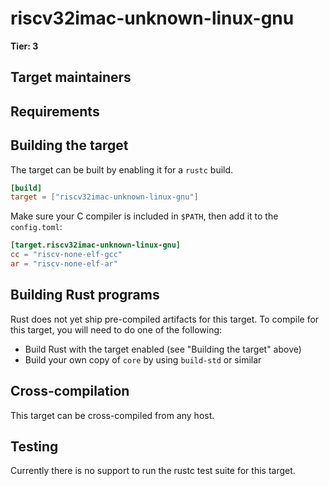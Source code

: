 # riscv32imac-unknown-linux-gnu

**Tier: 3**



## Target maintainers


## Requirements


## Building the target

The target can be built by enabling it for a `rustc` build.

```toml
[build]
target = ["riscv32imac-unknown-linux-gnu"]
```

Make sure your C compiler is included in `$PATH`, then add it to the `config.toml`:

```toml
[target.riscv32imac-unknown-linux-gnu]
cc = "riscv-none-elf-gcc"
ar = "riscv-none-elf-ar"
```

## Building Rust programs

Rust does not yet ship pre-compiled artifacts for this target. To compile for
this target, you will need to do one of the following:

* Build Rust with the target enabled (see "Building the target" above)
* Build your own copy of `core` by using `build-std` or similar

## Cross-compilation

This target can be cross-compiled from any host.

## Testing

Currently there is no support to run the rustc test suite for this target.
